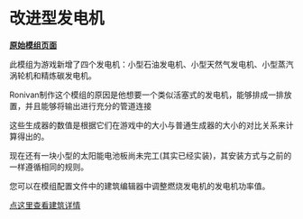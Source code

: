 # 改进型发电机

[**原始模组页面**](https://steamcommunity.com/sharedfiles/filedetails/?id=2562813586)

此模组为游戏新增了四个发电机：小型石油发电机、小型天然气发电机、小型蒸汽涡轮机和精炼碳发电机。

Ronivan制作这个模组的原因是他想要一个类似活塞式的发电机，能够排成一排放置，并且能够将输出进行充分的管道连接

这些生成器的数值是根据它们在游戏中的大小与普通生成器的大小的对比关系来计算得出的。

现在还有一块小型的太阳能电池板尚未完工(其实已经实装)，其安装方式与之前的一样遵循相同的规则。

您可以在模组配置文件中的建筑编辑器中调整燃烧发电机的发电机功率值。


[点这里查看建筑详情](./Buildings)

